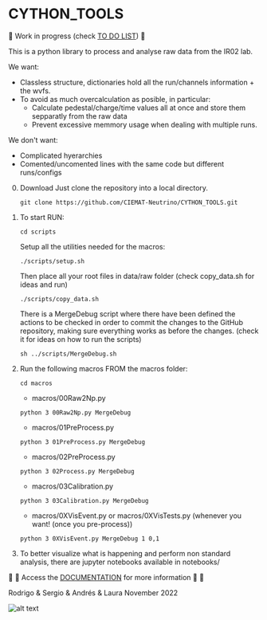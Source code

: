 # CYTHON_TOOLS

:construction: 
Work in progress (check [TO DO LIST](https://github.com/CIEMAT-Neutrino/CYTHON_TOOLS/blob/main/To_Do.md))
:construction:

This is a python library to process and analyse raw data from the IR02 lab.

We want:
* Classless structure, dictionaries hold all the run/channels information + the wvfs.   
* To avoid as much overcalculation as posible, in particular:
    - Calculate pedestal/charge/time values all at once and store them sepparatly from the raw data
    - Prevent excessive memmory usage when dealing with multiple runs. 

We don't want:
* Complicated hyerarchies
* Comented/uncomented lines with the same code but different runs/configs

0. Download
    Just clone the repository into a local directory.
    ```
    git clone https://github.com/CIEMAT-Neutrino/CYTHON_TOOLS.git 
    ```

1. To start RUN:
    ```
    cd scripts
    ```

    Setup all the utilities needed for the macros:
    ```
    ./scripts/setup.sh 
    ```
    
    Then place all your root files in data/raw folder (check copy_data.sh for ideas and run)
    ```
    ./scripts/copy_data.sh
    ```
    
    There is a MergeDebug script where there have been defined the actions to be checked in order to commit the changes to the GitHub repository, making sure everything works as before the changes. (check it for ideas on how to run the scripts)
    ```
    sh ../scripts/MergeDebug.sh
    ```

2. Run the following macros FROM the macros folder:
    ```
    cd macros
    ```
    - macros/00Raw2Np.py
    ```
    python 3 00Raw2Np.py MergeDebug
    ```

    - macros/01PreProcess.py
    ```
    python 3 01PreProcess.py MergeDebug
    ```

    - macros/02PreProcess.py
    ```
    python 3 02Process.py MergeDebug
    ```

    - macros/03Calibration.py
    ```
    python 3 03Calibration.py MergeDebug
    ```

    - macros/0XVisEvent.py or macros/0XVisTests.py (whenever you want! (once you pre-process))
    ```
    python 3 0XVisEvent.py MergeDebug 1 0,1
    ```

    
3. To better visualize what is happening and perform non standard analysis, there are jupyter notebooks available in notebooks/

:book: :page_with_curl: Access the [DOCUMENTATION](https://github.com/CIEMAT-Neutrino/CYTHON_TOOLS/blob/main/To_Do.md) for more information :page_with_curl: :book:

Rodrigo & Sergio & Andrés & Laura
November 2022

![alt text](https://i.imgflip.com/72cpdl.jpg)


